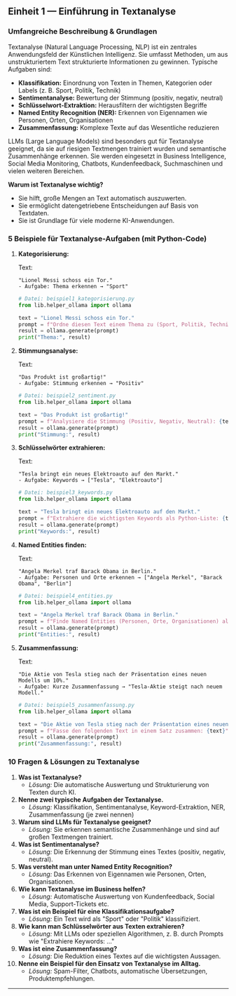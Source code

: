 ## Einheit 1 — Einführung in Textanalyse

### Umfangreiche Beschreibung & Grundlagen

Textanalyse (Natural Language Processing, NLP) ist ein zentrales Anwendungsfeld der Künstlichen Intelligenz. Sie umfasst Methoden, um aus unstrukturiertem Text strukturierte Informationen zu gewinnen. Typische Aufgaben sind:

- **Klassifikation:** Einordnung von Texten in Themen, Kategorien oder Labels (z. B. Sport, Politik, Technik)
- **Sentimentanalyse:** Bewertung der Stimmung (positiv, negativ, neutral)
- **Schlüsselwort-Extraktion:** Herausfiltern der wichtigsten Begriffe
- **Named Entity Recognition (NER):** Erkennen von Eigennamen wie Personen, Orten, Organisationen
- **Zusammenfassung:** Komplexe Texte auf das Wesentliche reduzieren

LLMs (Large Language Models) sind besonders gut für Textanalyse geeignet, da sie auf riesigen Textmengen trainiert wurden und semantische Zusammenhänge erkennen. Sie werden eingesetzt in Business Intelligence, Social Media Monitoring, Chatbots, Kundenfeedback, Suchmaschinen und vielen weiteren Bereichen.

**Warum ist Textanalyse wichtig?**

- Sie hilft, große Mengen an Text automatisch auszuwerten.
- Sie ermöglicht datengetriebene Entscheidungen auf Basis von Textdaten.
- Sie ist Grundlage für viele moderne KI-Anwendungen.

### 5 Beispiele für Textanalyse-Aufgaben (mit Python-Code)

1. **Kategorisierung:**

    Text:

    ```text
    "Lionel Messi schoss ein Tor."
    - Aufgabe: Thema erkennen → "Sport"
    ```

    ```python
    # Datei: beispiel1_kategorisierung.py
    from lib.helper_ollama import ollama

    text = "Lionel Messi schoss ein Tor."
    prompt = f"Ordne diesen Text einem Thema zu (Sport, Politik, Technik, Unterhaltung): {text}"
    result = ollama.generate(prompt)
    print("Thema:", result)
    ```

2. **Stimmungsanalyse:**

    Text:

    ```text
    "Das Produkt ist großartig!"
    - Aufgabe: Stimmung erkennen → "Positiv"
    ```

    ```python
    # Datei: beispiel2_sentiment.py
    from lib.helper_ollama import ollama

    text = "Das Produkt ist großartig!"
    prompt = f"Analysiere die Stimmung (Positiv, Negativ, Neutral): {text}"
    result = ollama.generate(prompt)
    print("Stimmung:", result)
    ```

3. **Schlüsselwörter extrahieren:**

    Text:

    ```text
    "Tesla bringt ein neues Elektroauto auf den Markt."
    - Aufgabe: Keywords → ["Tesla", "Elektroauto"]
    ```

    ```python
    # Datei: beispiel3_keywords.py
    from lib.helper_ollama import ollama

    text = "Tesla bringt ein neues Elektroauto auf den Markt."
    prompt = f"Extrahiere die wichtigsten Keywords als Python-Liste: {text}"
    result = ollama.generate(prompt)
    print("Keywords:", result)
    ```

4. **Named Entities finden:**

    Text:

    ```text
    "Angela Merkel traf Barack Obama in Berlin."
    - Aufgabe: Personen und Orte erkennen → ["Angela Merkel", "Barack Obama", "Berlin"]
    ```

    ```python
    # Datei: beispiel4_entities.py
    from lib.helper_ollama import ollama

    text = "Angela Merkel traf Barack Obama in Berlin."
    prompt = f"Finde Named Entities (Personen, Orte, Organisationen) als JSON: {text}"
    result = ollama.generate(prompt)
    print("Entities:", result)
    ```

5. **Zusammenfassung:**

    Text:

    ```text
    "Die Aktie von Tesla stieg nach der Präsentation eines neuen Modells um 10%."
    - Aufgabe: Kurze Zusammenfassung → "Tesla-Aktie steigt nach neuem Modell."
    ```

    ```python
    # Datei: beispiel5_zusammenfassung.py
    from lib.helper_ollama import ollama

    text = "Die Aktie von Tesla stieg nach der Präsentation eines neuen Modells um 10%."
    prompt = f"Fasse den folgenden Text in einem Satz zusammen: {text}"
    result = ollama.generate(prompt)
    print("Zusammenfassung:", result)
    ```

### 10 Fragen & Lösungen zu Textanalyse

1. **Was ist Textanalyse?**
    - *Lösung:* Die automatische Auswertung und Strukturierung von Texten durch KI.
2. **Nenne zwei typische Aufgaben der Textanalyse.**
    - *Lösung:* Klassifikation, Sentimentanalyse, Keyword-Extraktion, NER, Zusammenfassung (je zwei nennen)
3. **Warum sind LLMs für Textanalyse geeignet?**
    - *Lösung:* Sie erkennen semantische Zusammenhänge und sind auf großen Textmengen trainiert.
4. **Was ist Sentimentanalyse?**
    - *Lösung:* Die Erkennung der Stimmung eines Textes (positiv, negativ, neutral).
5. **Was versteht man unter Named Entity Recognition?**
    - *Lösung:* Das Erkennen von Eigennamen wie Personen, Orten, Organisationen.
6. **Wie kann Textanalyse im Business helfen?**
    - *Lösung:* Automatische Auswertung von Kundenfeedback, Social Media, Support-Tickets etc.
7. **Was ist ein Beispiel für eine Klassifikationsaufgabe?**
    - *Lösung:* Ein Text wird als "Sport" oder "Politik" klassifiziert.
8. **Wie kann man Schlüsselwörter aus Texten extrahieren?**
    - *Lösung:* Mit LLMs oder speziellen Algorithmen, z. B. durch Prompts wie "Extrahiere Keywords: ..."
9. **Was ist eine Zusammenfassung?**
    - *Lösung:* Die Reduktion eines Textes auf die wichtigsten Aussagen.
10. **Nenne ein Beispiel für den Einsatz von Textanalyse im Alltag.**
    - *Lösung:* Spam-Filter, Chatbots, automatische Übersetzungen, Produktempfehlungen.

---

